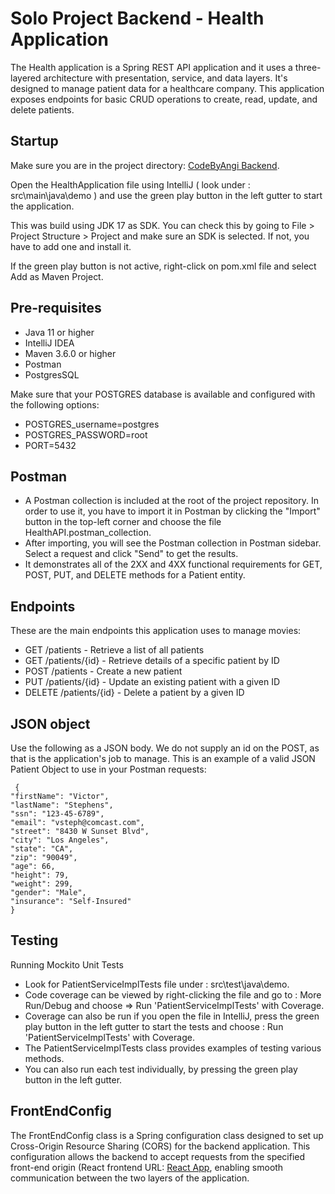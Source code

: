 # Solo Project Backend - Health Application

The Health application is a Spring REST API application and it uses a three-layered architecture with presentation, service, and data layers.
It's designed to manage patient data for a healthcare company.
This application exposes endpoints for basic CRUD operations to create, read, update, and delete patients.

## Startup

Make sure you are in the project directory: [CodeByAngi Backend](https://github.com/codebyangi/SoloProject/tree/main/codebyangi_backend).

Open the HealthApplication file using IntelliJ ( look under : src\main\java\demo ) and use the green play button in the left gutter to start the application.

This was build using JDK 17 as SDK. You can check this by going to File > Project Structure > Project and make sure an SDK is selected. If not, you have to add one and install it. 

If the green play button is not active, right-click on pom.xml file and select Add as Maven Project.  

## Pre-requisites

- Java 11 or higher
- IntelliJ IDEA
- Maven 3.6.0 or higher
- Postman
- PostgresSQL

Make sure that your POSTGRES database is available and configured with the following options:

- POSTGRES_username=postgres
- POSTGRES_PASSWORD=root
- PORT=5432

## Postman

- A Postman collection is included at the root of the project repository. In order to use it, you have to import it in Postman by clicking the "Import" button in the top-left corner and choose the file HealthAPI.postman_collection.
- After importing, you will see the Postman collection in Postman sidebar. Select a request and click "Send" to get the results.
- It demonstrates all of the 2XX and 4XX functional requirements for GET, POST, PUT, and DELETE methods for a Patient entity. 

## Endpoints

These are the main endpoints this application uses to manage movies:

- GET /patients - Retrieve a list of all patients
- GET /patients/{id} - Retrieve details of a specific patient by ID
- POST /patients - Create a new patient
- PUT /patients/{id} - Update an existing patient with a given ID
- DELETE /patients/{id} - Delete a patient by a given ID

## JSON object

Use the following as a JSON body. 
We do not supply an id on the POST, as that is the application's job to manage.
This is an example of a valid JSON Patient Object to use in your Postman requests:
```
 {
"firstName": "Victor", 
"lastName": "Stephens", 
"ssn": "123-45-6789",
"email": "vsteph@comcast.com",
"street": "8430 W Sunset Blvd",
"city": "Los Angeles",
"state": "CA",
"zip": "90049",
"age": 66,
"height": 79,
"weight": 299,
"gender": "Male",
"insurance": "Self-Insured"
}
```

## Testing
Running Mockito Unit Tests

- Look for PatientServiceImplTests file under : src\test\java\demo.
- Code coverage can be viewed by right-clicking the file and go to : More Run/Debug and choose => Run 'PatientServiceImplTests' with Coverage.
- Coverage can also be run if you open the file in IntelliJ, press the green play button in the left gutter to start the tests and choose : Run 'PatientServiceImplTests' with Coverage.
- The PatientServiceImplTests class provides examples of testing various methods.
- You can also run each test individually, by pressing the green play button in the left gutter.

## FrontEndConfig

The FrontEndConfig class is a Spring configuration class designed to set up Cross-Origin Resource Sharing (CORS) for 
the backend application. This configuration allows the backend to accept requests from the specified front-end origin 
(React frontend URL: [React App](https://soloproject-frontend.netlify.app), 
enabling smooth communication between the two layers of the application.
